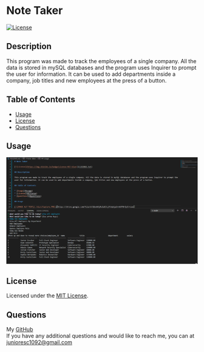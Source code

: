 # Note Taker

[![License](https://img.shields.io/badge/License-MIT-blue)](LICENSE.txt)

## Description

This program was made to track the employees of a single company. All the data is stored in mySQL databases and the program uses Inquirer to prompt the user for information. It can be used to add departments inside a company, job titles and new employees at the press of a button. 

## Table of Contents

* [Usage](#usage)
* [License](#license)
* [Questions](#questions)
    
## Usage
    
[![IMAGE ALT TEXT](./utils/Capture.PNG)](https://drive.google.com/file/d/1QuxkKj0sZaE1tjJthpbjp1rokUT8rZyI/view)

## License

Licensed under the [MIT License](LICENSE.txt).

## Questions

My [GitHub](https://github.com/junioresc/)  
If you have any additional questions and would like to reach me, you can at junioresc1092@gmail.com